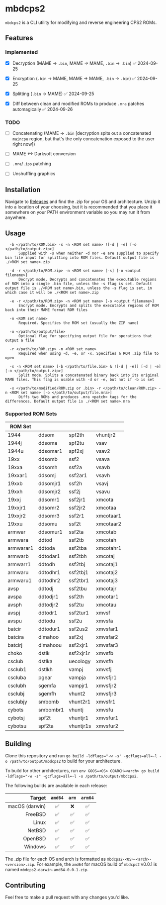 # mbdcps2

`mbdcps2` is a CLI utility for modifying and reverse engineering CPS2 ROMs.



## Features

### Implemented

- [x] Decryption (MAME -> `.bin`, MAME -> MAME, `.bin` -> `.bin`) ✅ 2024-09-25
- [x] Encryption (`.bin` -> MAME, MAME -> MAME, `.bin` -> `.bin`) ✅ 2024-09-25
- [x] Splitting (`.bin` -> MAME) ✅ 2024-09-25
- [x] Diff between clean and modified ROMs to produce `.mra` patches automagically ✅ 2024-09-26


### TODO

- [ ] Concatenating (MAME -> `.bin` \[decryption spits out a concatenated `maincpu` region, but that's the only concatenation exposed to the user right now])
- [ ] MAME <-> Darksoft conversion
- [ ] `.mra`/`.ips` patching
- [ ] Unshuffling graphics


## Installation

Navigate to [Releases](https://github.com/MBDesu/mbdcps2/releases) and find the .zip for your OS and architecture. Unzip it into a location of your choosing, but it is recommended that you place it somewhere on your PATH environment variable so you may run it from anywhere.


## Usage

```
  -b </path/to/ROM.bin> -s -n <ROM set name> ![-d | -e] [-o </path/to/output.zip>]
      Supplied with -s when neither -d nor -e are supplied to specify bin file input for splitting into ROM files. Default output file is ./<ROM set name>.zip
    
  -d -r </path/to/ROM.zip> -n <ROM set name> [-s] [-o <output filename>]
      Decrypt mode. Decrypts and concatenates the executable regions of ROM into a single .bin file, unless the -s flag is set. Default output file is ./<ROM set name>.bin, unless the -s flag is set, in which case it will be ./<ROM set name>.zip
    
  -e -r </path/to/ROM.zip> -n <ROM set name> [-o <output filename>]
      Encrypt mode. Encrypts and splits the executable regions of ROM back into their MAME format ROM files
    
  -n <ROM set name>
      Required. Specifies the ROM set (usually the ZIP name)
    
  -o </path/to/output/file>
      Optional flag for specifying output file for operations that output a file
    
  -r </path/to/ROM.zip> -n <ROM set name>
      Required when using -d, -e, or -x. Specifies a ROM .zip file to open
    
  -s -n <ROM set name> [-b </path/to/file.bin> & ![-d | -e]] [-d | -e] [-o </path/to/output.zip>]
      Split mode. Splits a concatenated binary back into its original MAME files. This flag is usable with -d or -e, but not if -b is set
    
  -x </path/to/modified/ROM.zip or .bin> -r </path/to/clean/ROM.zip> -n <ROM set name> [-o </path/to/output/file.mra>]
      Diffs two ROMs and produces .mra <patch> tags for the differences. Default output file is ./<ROM set name>.mra
```


### Supported ROM Sets

| ROM Set   |          |           |           |
| --------- | -------- | --------- | --------- |
| 1944      | ddsom    | spf2th    | vhuntjr2  |
| 1944j     | ddsoma   | spf2tu    | vsav      |
| 1944u     | ddsomar1 | spf2xj    | vsav2     |
| 19xx      | ddsomb   | ssf2      | vsava     |
| 19xxa     | ddsomh   | ssf2a     | vsavb     |
| 19xxar1   | ddsomj   | ssf2ar1   | vsavh     |
| 19xxb     | ddsomjr1 | ssf2h     | vsavj     |
| 19xxh     | ddsomjr2 | ssf2j     | vsavu     |
| 19xxj     | ddsomr1  | ssf2jr1   | xmcota    |
| 19xxjr1   | ddsomr2  | ssf2jr2   | xmcotaa   |
| 19xxjr2   | ddsomr3  | ssf2r1    | xmcotaar1 |
| 19xxu     | ddsomu   | ssf2t     | xmcotaar2 |
| armwar    | ddsomur1 | ssf2ta    | xmcotab   |
| armwara   | ddtod    | ssf2tb    | xmcotah   |
| armwarar1 | ddtoda   | ssf2tba   | xmcotahr1 |
| armwarb   | ddtodar1 | ssf2tbh   | xmcotaj   |
| armwarr1  | ddtodh   | ssf2tbj   | xmcotaj1  |
| armwaru   | ddtodhr1 | ssf2tbj1  | xmcotaj2  |
| armwaru1  | ddtodhr2 | ssf2tbr1  | xmcotaj3  |
| avsp      | ddtodj   | ssf2tbu   | xmcotajr  |
| avspa     | ddtodjr1 | ssf2th    | xmcotar1  |
| avsph     | ddtodjr2 | ssf2tu    | xmcotau   |
| avspj     | ddtodr1  | ssf2tur1  | xmvsf     |
| avspu     | ddtodu   | ssf2u     | xmvsfa    |
| batcir    | ddtodur1 | ssf2us2   | xmvsfar1  |
| batcira   | dimahoo  | ssf2xj    | xmvsfar2  |
| batcirj   | dimahoou | ssf2xjr1  | xmvsfar3  |
| choko     | dstlk    | ssf2xjr1r | xmvsfb    |
| csclub    | dstlka   | uecology  | xmvsfh    |
| csclub1   | dstlkh   | vampj     | xmvsfj    |
| cscluba   | pgear    | vampja    | xmvsfjr1  |
| csclubh   | sgemfa   | vampjr1   | xmvsfjr2  |
| csclubj   | sgemfh   | vhunt2    | xmvsfjr3  |
| csclubjy  | smbomb   | vhunt2r1  | xmvsfr1   |
| cybots    | smbombr1 | vhuntj    | xmvsfu    |
| cybotsj   | spf2t    | vhuntjr1  | xmvsfur1  |
| cybotsu   | spf2ta   | vhuntjr1s | xmvsfur2  |


## Building

Clone this repository and run `go build -ldflags="-w -s" -gcflags=all=-l -o /path/to/output/mbdcps2` to build for your architecture.

To build for other architectures, run `env GOOS=<OS> GOARCH=<arch> go build -ldflags="-w -s" -gcflags=all=-l -o /path/to/output/mbdcps2`.

The following builds are available in each release:

|    Target      | `amd64` | `arm` | `arm64` |
| -------------: | :-----: | :---: | :-----: |
| macOS (darwin) |   ✅    |   ❌   |    ✅   |
| FreeBSD        |   ✅    |   ✅   |    ✅   |
| Linux          |   ✅    |   ✅   |    ✅   |
| NetBSD         |   ✅    |   ✅   |    ✅   |
| OpenBSD        |   ✅    |   ✅   |    ✅   |
| Windows        |   ✅    |   ✅   |    ✅   |

The .zip file for each OS and arch is formatted as `mbdcps2-<OS>-<arch>-<version>.zip`. For example, the `amd64` for macOS build of `mbdcps2` v0.0.1 is named `mbdcps2-darwin-amd64-0.0.1.zip`.


## Contributing

Feel free to make a pull request with any changes you'd like.
